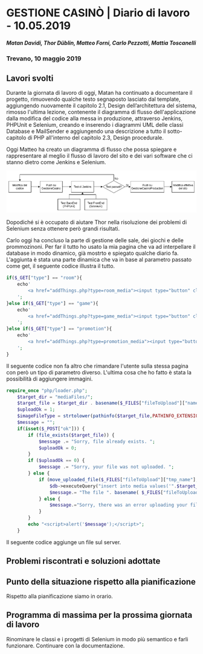 # GESTIONE CASINÒ | Diario di lavoro - 10.05.2019

##### Matan Davidi, Thor Düblin, Matteo Forni, Carlo Pezzotti, Mattia Toscanelli

### Trevano, 10 maggio 2019

## Lavori svolti

Durante la giornata di lavoro di oggi, Matan ha continuato a documentare il progetto, rimuovendo qualche testo segnaposto lasciato dal template, aggiungendo nuovamente il capitolo 2.1, Design dell’architettura del sistema, rimosso l'ultima lezione, contenente il diagramma di flusso dell'applicazione dalla modifica del codice alla messa in produzione, attraverso Jenkins, PHPUnit e Selenium, creando e inserendo i diagrammi UML delle classi Database e MailSender e aggiungendo una descrizione a tutto il sotto-capitolo di PHP all'interno del capitolo 2.3, Design procedurale.

Oggi Matteo ha creato un diagramma di flusso che possa spiegare e rappresentare al meglio
il flusso di lavoro del sito e dei vari software che ci stanno dietro come Jenkins e Selenium.


![FlowChart](../media/GestioneCasino_Flowchart.png)

Dopodiché si è occupato di aiutare Thor nella risoluzione dei problemi di Selenium senza ottenere però
grandi risultati.

Carlo oggi ha concluso la parte di gestione delle sale, dei giochi e delle prommozinoni. Per far il tutto ho usato la mia pagina che va ad interpellare il database in modo dinamico, già mostrto e spiegato qualche diario fa. L'aggiunta è stata una parte dinamica che va in base al parametro passato come get, il seguente codice illustra il tutto.
```PHP
if($_GET["type"] == "room"){
    echo'
        <a href="addThings.php?type=room_media"><input type="button" class="form-control" value="Aggiungi un immagine alla sala!"></a>
    ';
}else if($_GET["type"] == "game"){
    echo'
        <a href="addThings.php?type=game_media"><input type="button" class="form-control" value="Aggiungi un immagine al gioco!"></a>
    ';
}else if($_GET["type"] == "promotion"){
    echo'
        <a href="addThings.php?type=promotion_media"><input type="button" class="form-control" value="Aggiungi un immagine alla promozione!"></a>
    ';
}
```
Il seguente codice non fa altro che rimandare l'utente sulla stessa pagina con però un tipo di parametro diverso.
L'ultima cosa che ho fatto è stata la possibilità di aggiungere immagini.
```PHP
require_once "php/loader.php";
    $target_dir = "mediaFiles/";
    $target_file = $target_dir . basename($_FILES["fileToUpload"]["name"]);
    $uploadOk = 1;
    $imageFileType = strtolower(pathinfo($target_file,PATHINFO_EXTENSION));
    $message = "";
    if(isset($_POST["ok"])) {    
        if (file_exists($target_file)) {
            $message .= "Sorry, file already exists. ";
            $uploadOk = 0;
        }
        if ($uploadOk == 0) {
            $message .= "Sorry, your file was not uploaded. "; 
        } else {
            if (move_uploaded_file($_FILES["fileToUpload"]["tmp_name"], $target_file)) {
                $db->executeQuery("insert into media values('".$target_file ."','image')");
                $message.= "The file ". basename( $_FILES["fileToUpload"]["name"]). " has been uploaded. ";
            } else {
                $message.="Sorry, there was an error uploading your file. ";
            }
        }
        echo "<script>alert('$message');</script>";
    }
```
Il seguente codice aggiunge un file sul server. 


## Problemi riscontrati e soluzioni adottate

## Punto della situazione rispetto alla pianificazione

Rispetto alla pianificazione siamo in orario.

## Programma di massima per la prossima giornata di lavoro

Rinominare le classi e i progetti di Selenium in modo più semantico e farli funzionare.
Continuare con la documentazione.
